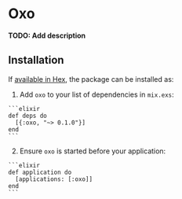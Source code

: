 # Oxo

**TODO: Add description**

## Installation

If [available in Hex](https://hex.pm/docs/publish), the package can be installed as:

  1. Add `oxo` to your list of dependencies in `mix.exs`:

    ```elixir
    def deps do
      [{:oxo, "~> 0.1.0"}]
    end
    ```

  2. Ensure `oxo` is started before your application:

    ```elixir
    def application do
      [applications: [:oxo]]
    end
    ```

